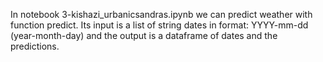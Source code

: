In notebook 3-kishazi_urbanicsandras.ipynb we can predict weather with function predict. 
Its input is a list of string dates in format: YYYY-mm-dd (year-month-day) and the output is a dataframe of dates and the predictions.
